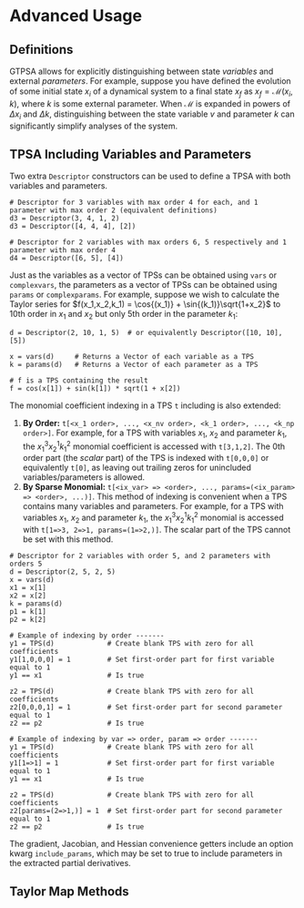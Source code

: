 # Advanced Usage
## Definitions
GTPSA allows for explicitly distinguishing between state *variables* and external *parameters*. For example, suppose you have defined the evolution of some initial state $x_i$ of a dynamical system to a final state $x_f$ as $x_f = \mathcal{M}(x_i,k)$, where $k$ is some external parameter. When $\mathcal{M}$ is expanded in powers of $\Delta x_i$ and $\Delta k$, distinguishing between the state variable $v$ and parameter $k$ can significantly simplify analyses of the system. 

## TPSA Including Variables and Parameters
Two extra `Descriptor` constructors can be used to define a TPSA with both variables and parameters.

```
# Descriptor for 3 variables with max order 4 for each, and 1 parameter with max order 2 (equivalent definitions)
d3 = Descriptor(3, 4, 1, 2)     
d3 = Descriptor([4, 4, 4], [2]) 

# Descriptor for 2 variables with max orders 6, 5 respectively and 1 parameter with max order 4
d4 = Descriptor([6, 5], [4])
```

Just as the variables as a vector of TPSs can be obtained using `vars` or `complexvars`, the parameters as a vector of TPSs can be obtained using `params` or `complexparams`. For example, suppose we wish to calculate the Taylor series for $f(x_1,x_2,k_1) = \cos{(x_1)} + \sin{(k_1)}\sqrt{1+x_2}$ to 10th order in $x_1$ and $x_2$ but only 5th order in the parameter $k_1$:

```
d = Descriptor(2, 10, 1, 5)  # or equivalently Descriptor([10, 10], [5])

x = vars(d)     # Returns a Vector of each variable as a TPS
k = params(d)   # Returns a Vector of each parameter as a TPS

# f is a TPS containing the result
f = cos(x[1]) + sin(k[1]) * sqrt(1 + x[2])
```

The monomial coefficient indexing in a TPS `t` including is also extended:

1. **By Order:** `t[<x_1 order>, ..., <x_nv order>, <k_1 order>, ..., <k_np order>]`. For example, for a TPS with variables $x_1$, $x_2$ and parameter $k_1$, the $x_1^3x_2^1k_1^2$ monomial coefficient is accessed with `t[3,1,2]`. The 0th order part (the *scalar* part) of the TPS is indexed with `t[0,0,0]` or equivalently `t[0]`, as leaving out trailing zeros for unincluded variables/parameters is allowed.
2. **By Sparse Monomial:** `t[<ix_var> => <order>, ..., params=(<ix_param> => <order>, ...)]`. This method of indexing is convenient when a TPS contains many variables and parameters. For example, for a TPS with variables $x_1$, $x_2$ and parameter $k_1$, the $x_1^3x_2^1k_1^2$ monomial is accessed with `t[1=>3, 2=>1, params=(1=>2,)]`. The scalar part of the TPS cannot be set with this method.

```
# Descriptor for 2 variables with order 5, and 2 parameters with orders 5
d = Descriptor(2, 5, 2, 5)
x = vars(d)
x1 = x[1]
x2 = x[2]
k = params(d)
p1 = k[1]
p2 = k[2]

# Example of indexing by order -------
y1 = TPS(d)             # Create blank TPS with zero for all coefficients
y1[1,0,0,0] = 1         # Set first-order part for first variable equal to 1
y1 == x1                # Is true

z2 = TPS(d)             # Create blank TPS with zero for all coefficients
z2[0,0,0,1] = 1         # Set first-order part for second parameter equal to 1
z2 == p2                # Is true

# Example of indexing by var => order, param => order -------
y1 = TPS(d)             # Create blank TPS with zero for all coefficients
y1[1=>1] = 1            # Set first-order part for first variable equal to 1
y1 == x1                # Is true

z2 = TPS(d)             # Create blank TPS with zero for all coefficients
z2[params=(2=>1,)] = 1  # Set first-order part for second parameter equal to 1
z2 == p2                # Is true
```

The gradient, Jacobian, and Hessian convenience getters include an option kwarg `include_params`, which may be set to true to include parameters in the extracted partial derivatives.

## Taylor Map Methods

